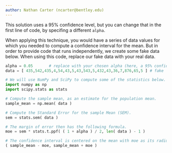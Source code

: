 ```yaml
---
author: Nathan Carter (ncarter@bentley.edu)
---
```


This solution uses a 95% confidence level, but you can change that in the
first line of code, by specifing a different `alpha`.

When applying this technique, you would have a series of data values for which
you needed to compute a confidence interval for the mean.  But in order to
provide code that runs independently, we create some fake data below.  When
using this code, replace our fake data with your real data.

```python
alpha = 0.05       # replace with your chosen alpha (here, a 95% confidence level)
data = [ 435,542,435,4,54,43,5,43,543,5,432,43,36,7,876,65,5 ] # fake

# We will use NumPy and SciPy to compute some of the statistics below.
import numpy as np
import scipy.stats as stats

# Compute the sample mean, as an estimate for the population mean.
sample_mean = np.mean( data )

# Compute the Standard Error for the sample Mean (SEM).
sem = stats.sem( data )

# The margin of error then has the following formula.
moe = sem * stats.t.ppf( ( 1 + alpha ) / 2, len( data ) - 1 )

# The confidence interval is centered on the mean with moe as its radius:
( sample_mean - moe, sample_mean + moe )
```
